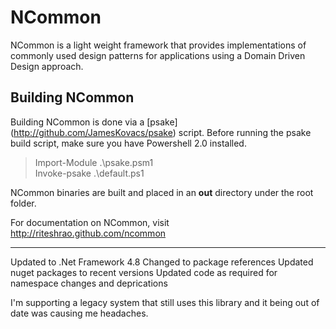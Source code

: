 # NCommon
NCommon is a light weight framework that provides implementations of commonly used design patterns for applications using a Domain Driven Design approach. 

## Building NCommon
Building NCommon is done via a [psake] (http://github.com/JamesKovacs/psake) script. Before running the psake build script, make sure you have Powershell 2.0 installed. 

> Import-Module .\psake.psm1  
> Invoke-psake .\default.ps1  

NCommon binaries are built and placed in an **out** directory under the root folder. 

For documentation on NCommon, visit http://riteshrao.github.com/ncommon

-----

Updated to .Net Framework 4.8
Changed to package references
Updated nuget packages to recent versions
Updated code as required for namespace changes and deprications

I'm supporting a legacy system that still uses this library and it being out of date was causing me headaches.
